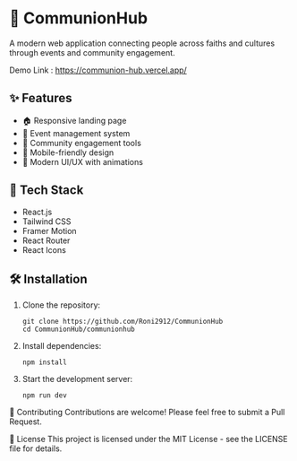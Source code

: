 # 🌟 CommunionHub

A modern web application connecting people across faiths and cultures through events and community engagement.

Demo Link : https://communion-hub.vercel.app/

## ✨ Features

- 🏠 Responsive landing page
- 📅 Event management system
- 🤝 Community engagement tools
- 📱 Mobile-friendly design
- 🎨 Modern UI/UX with animations

## 🚀 Tech Stack

- React.js
- Tailwind CSS
- Framer Motion
- React Router
- React Icons

## 🛠️ Installation

1. Clone the repository:
    ```
    git clone https://github.com/Roni2912/CommunionHub
    cd CommunionHub/communionhub 
    ```
2. Install dependencies:
   ```
   npm install
   ```
   
3. Start the development server:
     ```
     npm run dev
     ```
   

🤝 Contributing
Contributions are welcome! Please feel free to submit a Pull Request.

📝 License
This project is licensed under the MIT License - see the LICENSE file for details.

